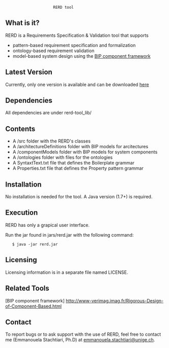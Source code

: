 
                         RERD tool


What is it?
-----------

RERD is a Requirements Specification & Validation tool that supports
  - pattern-based requirement specification and formalization
  - ontology-based requirement validation
  - model-based system design using the [BIP component framework](http://www-verimag.imag.fr/Rigorous-Design-of-Component-Based.html)


Latest Version
------------------

Currently, only one version is available and can be downloaded [here](https://github.com/emmastac/RERD-tool.git)

Dependencies
--------------
All dependencies are under rerd-tool_lib/


Contents
-----------

  - A /src folder with the RERD's classes
  - A /architectureDefinitions folder with BIP models for arcitectures
  - A /componentModels folder with BIP models for system components
  - A /ontologies folder with files for the ontologies 
  - A SyntaxtText.txt file that defines the Boilerplate grammar
  - A Properties.txt file that defines the Property pattern grammar


Installation
------------

No installation is needed for the tool. A Java version (1.7+) is required. 

Execution
------------

RERD has only a grapical user interface.

Run the jar found in jars/rerd.jar with the following command:

	   $ java -jar rerd.jar

Licensing
---------

Licensing information is in a separate file named LICENSE.
 
Related Tools
-------------

[BIP component framework] http://www-verimag.imag.fr/Rigorous-Design-of-Component-Based.html

Contact
--------

To report bugs or to ask support with the use of RERD, feel free to contact me (Emmanouela Stachtiari, Ph.D) at emmanouela.stachtiari@unige.ch.
